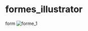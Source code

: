 # formes_illustrator
form
![forme_1](https://user-images.githubusercontent.com/87094031/127054609-a345660b-7b45-445d-aa20-e06a66ea36bb.png)

